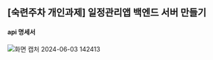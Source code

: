 <h2>[숙련주차 개인과제] 일정관리앱 백엔드 서버 만들기</h2>

<h4>api 명세서</h4>

![화면 캡처 2024-06-03 142413](https://github.com/geneeuchoi/SpringSecurity-todoApp/assets/100894921/a7a82897-0866-48c3-9c84-31bdbc7d91c3)
